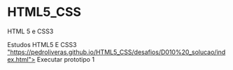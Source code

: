 # HTML5_CSS
 HTML 5 e CSS3

Estudos HTML5 E CSS3
<a href> "https://pedroliveras.github.io/HTML5_CSS/desafios/D010%20_solucao/index.html"> Executar prototipo 1 </a>